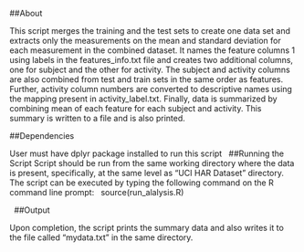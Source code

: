 ##About

This script merges the training and the test sets to create one data set and extracts only the measurements
on the mean and standard deviation for each measurement in the combined dataset. It names the feature columns
1 using labels in the features_info.txt file and creates two additional columns, one for subject and the other
for activity. The subject and activity columns are also combined from test and train sets in the same order as features.
Further, activity column numbers are converted to descriptive names using the mapping present in activity_label.txt.
Finally, data is summarized by combining mean of each feature for each subject and activity. This summary is written
to a file and is also printed.

##Dependencies

User must have dplyr package installed to run this script
 
##Running the Script
Script should be run from the same working directory where the data is present, specifically, at the same level
as “UCI HAR Dataset” directory. The script can be executed by typing the following command on the R command line prompt:
 
source(run_alalysis.R)

 
##Output

Upon completion, the script prints the summary data and also writes it to the file called “mydata.txt” in the same directory.
